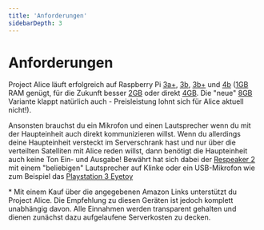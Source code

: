 ```yaml
---
title: 'Anforderungen'
sidebarDepth: 3
---
```


# Anforderungen

Project Alice läuft erfolgreich auf Raspberry Pi [3a+](https://amzn.to/2TQwzTC), [3b](https://amzn.to/389Jt7w), [3b+](https://amzn.to/3jYF09H) und [4b](https://amzn.to/38629or) ([1GB](https://amzn.to/32ceBPP) RAM genügt, für die Zukunft besser [2GB](https://amzn.to/34Q23PU) oder direkt [4GB](https://amzn.to/3k2Faxb). Die "neue" [8GB](https://amzn.to/329PYDq) Variante klappt natürlich auch - Preisleistung lohnt sich für Alice aktuell nicht!).



Ansonsten brauchst du ein Mikrofon und einen Lautsprecher wenn du mit der Haupteinheit auch direkt kommunizieren willst. Wenn du allerdings deine Haupteinheit versteckt im Serverschrank hast und nur über die verteilten Satelliten mit Alice reden willst, dann benötigt die Haupteinheit auch keine Ton Ein- und Ausgabe!
Bewährt hat sich dabei der [Respeaker 2](https://amzn.to/3oROBTy) mit einem "beliebigen" Lautsprecher auf Klinke oder ein USB-Mikrofon wie zum Beispiel das [Playstation 3 Eyetoy](https://amzn.to/2TQV7M0)


<link rel="stylesheet" href="/css/disclaimer.css">
<div class="amazonDisclaimer">* Mit einem Kauf über die angegebenen Amazon Links unterstützt du Project Alice. Die Empfehlung zu diesen Geräten ist jedoch komplett unabhängig davon. Alle Einnahmen werden transparent gehalten und dienen zunächst dazu aufgelaufene Serverkosten zu decken.</div>
